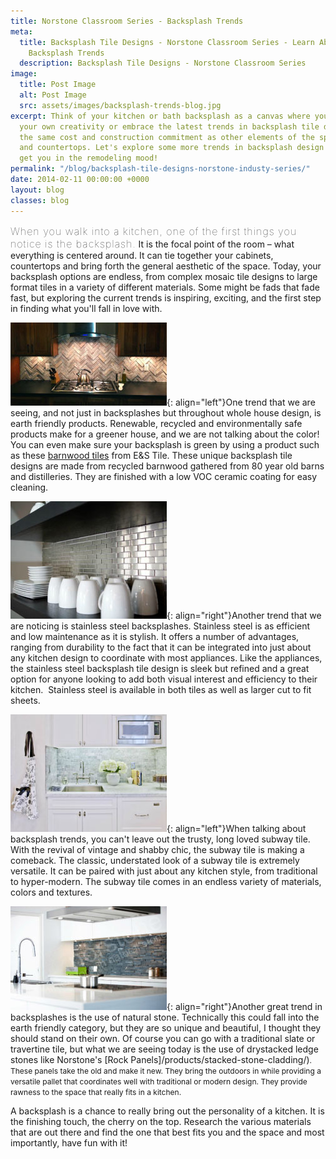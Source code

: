 ```yaml
---
title: Norstone Classroom Series - Backsplash Trends
meta:
  title: Backsplash Tile Designs - Norstone Classroom Series - Learn About Industry
    Backsplash Trends
  description: Backsplash Tile Designs - Norstone Classroom Series
image:
  title: Post Image
  alt: Post Image
  src: assets/images/backsplash-trends-blog.jpg
excerpt: Think of your kitchen or bath backsplash as a canvas where you can express
  your own creativity or embrace the latest trends in backsplash tile design, without
  the same cost and construction commitment as other elements of the space, like cabinets
  and countertops. Let's explore some more trends in backsplash design that might
  get you in the remodeling mood!
permalink: "/blog/backsplash-tile-designs-norstone-industy-series/"
date: 2014-02-11 00:00:00 +0000
layout: blog
classes: blog
---
```



<span style="font-size:16px;font-weight:lighter;letter-spacing:1px">When you walk into a kitchen, one of the first things you notice is the backsplash.</span> It is the focal point of the room – what everything is centered around. It can tie together your cabinets, countertops and bring forth the general aesthetic of the space. Today, your backsplash options are endless, from complex mosaic tile designs to large format tiles in a variety of different materials. Some might be fads that fade fast, but exploring the current trends is inspiring, exciting, and the first step in finding what you'll fall in love with.

![E&S](/assets/images/blog/Backsplash-Tile-Designs---E&S.jpg){: align="left"}One trend that we are seeing, and not just in backsplashes but throughout whole house design, is earth friendly products. Renewable, recycled and environmentally safe products make for a greener house, and we are not talking about the color! You can even make sure your backsplash is green by using a product such as these [barnwood tiles](https://www.facebook.com/eandstile/) from E&S Tile. These unique backsplash tile designs are made from recycled barnwood gathered from 80 year old barns and distilleries. They are finished with a low VOC ceramic coating for easy cleaning.

![Stainles steel](/assets/images/blog/Backsplash-Tile-Designs---Stainless-Steel.jpg){: align="right"}Another trend that we are noticing is stainless steel backsplashes. Stainless steel is as efficient and low maintenance as it is stylish. It offers a number of advantages, ranging from durability to the fact that it can be integrated into just about any kitchen design to coordinate with most appliances. Like the appliances, the stainless steel backsplash tile design is sleek but refined and a great option for anyone looking to add both visual interest and efficiency to their kitchen.  Stainless steel is available in both tiles as well as larger cut to fit sheets.

![Subway tile](/assets/images/blog/Backsplash-Tile-Designs---Subway-Tile.jpg){: align="left"}When talking about backsplash trends, you can't leave out the trusty, long loved subway tile. With the revival of vintage and shabby chic, the subway tile is making a comeback. The classic, understated look of a subway tile is extremely versatile. It can be paired with just about any kitchen style, from traditional to hyper-modern. The subway tile comes in an endless variety of materials, colors and textures.

![Stacked stone](/assets/images/blog/Backsplash-Tile-Designs---Stacked-Stone.jpg){: align="right"}Another great trend in backsplashes is the use of natural stone. Technically this could fall into the earth friendly category, but they are so unique and beautiful, I thought they should stand on their own. Of course you can go with a traditional slate or travertine tile, but what we are seeing today is the use of drystacked ledge stones like Norstone's [Rock Panels]/products/stacked-stone-cladding/)<span style="font-size: 12px;">. These panels take the old and make it new. They bring the outdoors in while providing a versatile pallet that coordinates well with traditional or modern design. They provide rawness to the space that really fits in a kitchen.</span>

A backsplash is a chance to really bring out the personality of a kitchen. It is the finishing touch, the cherry on the top. Research the various materials that are out there and find the one that best fits you and the space and most importantly, have fun with it!
